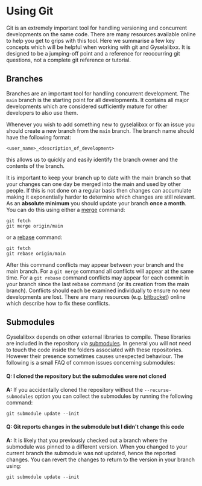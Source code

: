 # Using Git

Git is an extremely important tool for handling versioning and concurrent developments on the same code. There are many resources available online to help you get to grips with this tool. Here we summarise a few key concepts which will be helpful when working with git and Gyselalibxx. It is designed to be a jumping-off point and a reference for reoccurring git questions, not a complete git reference or tutorial.

## Branches

Branches are an important tool for handling concurrent development. The `main` branch is the starting point for all developments. It contains all major developments which are considered sufficiently mature for other developers to also use them.

Whenever you wish to add something new to gyselalibxx or fix an issue you should create a new branch from the `main` branch. The branch name should have the following format:
```
<user_name>_<description_of_development>
```
this allows us to quickly and easily identify the branch owner and the contents of the branch.

It is important to keep your branch up to date with the main branch so that your changes can one day be merged into the main and used by other people. If this is not done on a regular basis then changes can accumulate making it exponentially harder to determine which changes are still relevant. As an **absolute minimum** you should update your branch **once a month**. You can do this using either a [merge](https://git-scm.com/docs/git-merge) command:
```
git fetch
git merge origin/main
```
or a [rebase](https://git-scm.com/docs/git-rebase) command:
```
git fetch
git rebase origin/main
```

After this command conflicts may appear between your branch and the main branch. For a `git merge` command all conflicts will appear at the same time. For a `git rebase` command conflicts may appear for each commit in your branch since the last rebase command (or its creation from the main branch). Conflicts should each be examined individually to ensure no new developments are lost. There are many resources (e.g. [bitbucket](https://www.atlassian.com/git/tutorials/using-branches/merge-conflicts)) online which describe how to fix these conflicts.

## Submodules

Gyselalibxx depends on other external libraries to compile. These libraries are included in the repository via [submodules](https://git-scm.com/docs/gitsubmodules). In general you will not need to touch the code inside the folders associated with these repositories. However their presence sometimes causes unexpected behaviour. The following is a small FAQ of common issues concerning submodules:

#### Q: I cloned the repository but the submodules were not cloned

**A:** If you accidentally cloned the repository without the `--recurse-submodules` option you can collect the submodules by running the following command:
```
git submodule update --init
```

#### Q: Git reports changes in the submodule but I didn't change this code

**A:** It is likely that you previously checked out a branch where the submodule was pinned to a different version. When you changed to your current branch the submodule was not updated, hence the reported changes. You can revert the changes to return to the version in your branch using:
```
git submodule update --init
```
